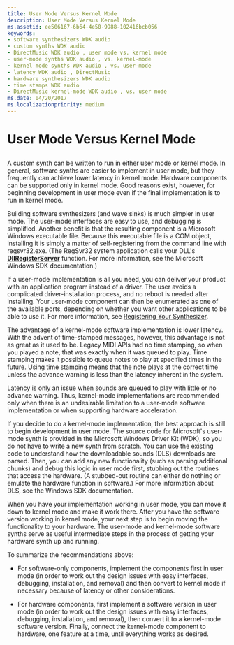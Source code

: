 ```yaml
---
title: User Mode Versus Kernel Mode
description: User Mode Versus Kernel Mode
ms.assetid: ee506167-6b64-4e50-9988-102416bcb056
keywords:
- software synthesizers WDK audio
- custom synths WDK audio
- DirectMusic WDK audio , user mode vs. kernel mode
- user-mode synths WDK audio , vs. kernel-mode
- kernel-mode synths WDK audio , vs. user-mode
- latency WDK audio , DirectMusic
- hardware synthesizers WDK audio
- time stamps WDK audio
- DirectMusic kernel-mode WDK audio , vs. user mode
ms.date: 04/20/2017
ms.localizationpriority: medium
---
```


# User Mode Versus Kernel Mode


## <span id="user_mode_versus_kernel_mode"></span><span id="USER_MODE_VERSUS_KERNEL_MODE"></span>


A custom synth can be written to run in either user mode or kernel mode. In general, software synths are easier to implement in user mode, but they frequently can achieve lower latency in kernel mode. Hardware components can be supported only in kernel mode. Good reasons exist, however, for beginning development in user mode even if the final implementation is to run in kernel mode.

Building software synthesizers (and wave sinks) is much simpler in user mode. The user-mode interfaces are easy to use, and debugging is simplified. Another benefit is that the resulting component is a Microsoft Windows executable file. Because this executable file is a COM object, installing it is simply a matter of self-registering from the command line with regsvr32.exe. (The RegSvr32 system application calls your DLL's [**DllRegisterServer**](/windows/desktop/api/olectl/nf-olectl-dllregisterserver) function. For more information, see the Microsoft Windows SDK documentation.)

If a user-mode implementation is all you need, you can deliver your product with an application program instead of a driver. The user avoids a complicated driver-installation process, and no reboot is needed after installing. Your user-mode component can then be enumerated as one of the available ports, depending on whether you want other applications to be able to use it. For more information, see [Registering Your Synthesizer](registering-your-synthesizer.md).

The advantage of a kernel-mode software implementation is lower latency. With the advent of time-stamped messages, however, this advantage is not as great as it used to be. Legacy MIDI APIs had no time stamping, so when you played a note, that was exactly when it was queued to play. Time stamping makes it possible to queue notes to play at specified times in the future. Using time stamping means that the note plays at the correct time unless the advance warning is less than the latency inherent in the system.

Latency is only an issue when sounds are queued to play with little or no advance warning. Thus, kernel-mode implementations are recommended only when there is an undesirable limitation to a user-mode software implementation or when supporting hardware acceleration.

If you decide to do a kernel-mode implementation, the best approach is still to begin development in user mode. The source code for Microsoft's user-mode synth is provided in the Microsoft Windows Driver Kit (WDK), so you do not have to write a new synth from scratch. You can use the existing code to understand how the downloadable sounds (DLS) downloads are parsed. Then, you can add any new functionality (such as parsing additional chunks) and debug this logic in user mode first, stubbing out the routines that access the hardware. (A stubbed-out routine can either do nothing or emulate the hardware function in software.) For more information about DLS, see the Windows SDK documentation.

When you have your implementation working in user mode, you can move it down to kernel mode and make it work there. After you have the software version working in kernel mode, your next step is to begin moving the functionality to your hardware. The user-mode and kernel-mode software synths serve as useful intermediate steps in the process of getting your hardware synth up and running.

To summarize the recommendations above:

-   For software-only components, implement the components first in user mode (in order to work out the design issues with easy interfaces, debugging, installation, and removal) and then convert to kernel mode if necessary because of latency or other considerations.

-   For hardware components, first implement a software version in user mode (in order to work out the design issues with easy interfaces, debugging, installation, and removal), then convert it to a kernel-mode software version. Finally, connect the kernel-mode component to hardware, one feature at a time, until everything works as desired.

 

